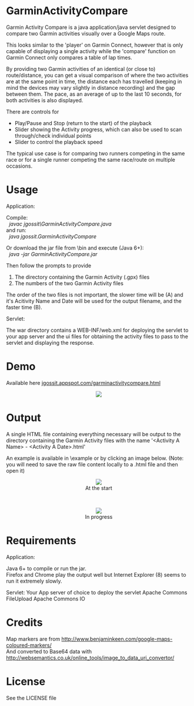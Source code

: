 GarminActivityCompare
=====================

Garmin Activity Compare is a java application/java servlet designed to compare two Garmin activities visually over a Google Maps route.

This looks similar to the 'player' on Garmin Connect, however that is only capable of displaying a single activity while the 'compare' function on Garmin Connect only compares a table of lap times.

By providing two Garmin activities of an identical (or close to) route/distance, you can get a visual comparison of where the two activities are at the same point in time, the distance each has travelled (keeping in mind the devices may vary slightly in distance recording) and the gap between them. The pace, as an average of up to the last 10 seconds, for both activities is also displayed.

There are controls for<br>
- Play/Pause and Stop (return to the start) of the playback<br>
- Slider showing the Activity progress, which can also be used to scan through/check individual points<br>
- Slider to control the playback speed

The typical use case is for comparing two runners competing in the same race or for a single runner competing the same race/route on multiple occasions.


Usage
=====

Application:

Compile:<br>
&nbsp;&nbsp;<i>javac jgossit\GarminActivityCompare.java</i><br>
and run:<br>
&nbsp;&nbsp;<i>java jgossit.GarminActivityCompare</i>

Or download the jar file from \bin and execute (Java 6+):<br>
&nbsp;&nbsp;<i>java -jar GarminActivityCompare.jar</i>
  
Then follow the prompts to provide<br>
1) The directory containing the Garmin Activity (.gpx) files<br>
2) The numbers of the two Garmin Activity files

The order of the two files is not important, the slower time will be (A) and it's Acitivity Name and Date will be used for the output filename, and the faster time (B).


Servlet:

The war directory contains a WEB-INF/web.xml for deploying the servlet to your app server and the ui files for obtaining the activity files to pass to the servlet and displaying the response.


Demo
====

Available here <a target="_blank" href="http://jgossit.appspot.com/garminactivitycompare.html">jgossit.appspot.com/garminactivitycompare.html</a>
<p align="center" >
  <img src="https://raw.github.com/jgossit/GarminActivityCompare/master/example/web form.png">
</p>


Output
======

A single HTML file containing everything necessary will be output to the directory containing the Garmin Activity files with the name '&lt;Activity A Name&gt; - &lt;Activity A Date&gt;.html'

An example is available in \example or by clicking an image below. (Note: you will need to save the raw file content locally to a .html file and then open it)
<p align="center" >
  <a href="https://raw.github.com/jgossit/GarminActivityCompare/master/example/2013-04-28_Sri_Chinmoy_Princes_Park_10km.html"><img src="https://raw.github.com/jgossit/GarminActivityCompare/master/example/2013-04-28_Sri_Chinmoy_Princes_Park_10km.png"></a>
  <br>At the start
</p>
<br>
<p align="center" >
  <a href="https://raw.github.com/jgossit/GarminActivityCompare/master/example/2013-04-28_Sri_Chinmoy_Princes_Park_10km.html"><img src="https://raw.github.com/jgossit/GarminActivityCompare/master/example/2013-04-28_Sri_Chinmoy_Princes_Park_10km-2.png"></a>
  <br>In progress
</p>


Requirements
============

Application:

Java 6+ to compile or run the jar.<br>
Firefox and Chrome play the output well but Internet Explorer (8) seems to run it extremely slowly.


Servlet:
Your App server of choice to deploy the servlet
Apache Commons FileUpload
Apache Commons IO


Credits
=======

Map markers are from http://www.benjaminkeen.com/google-maps-coloured-markers/<br>
And converted to Base64 data with http://websemantics.co.uk/online_tools/image_to_data_uri_convertor/


License
=======
See the LICENSE file
